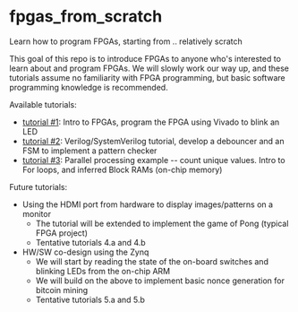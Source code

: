 # fpgas_from_scratch
Learn how to program FPGAs, starting from .. relatively scratch

This goal of this repo is to introduce FPGAs to anyone who's interested to learn about and program FPGAs.
We will slowly work our way up, and these tutorials assume no familiarity with FPGA programming, but basic software programming knowledge is recommended.

Available tutorials:
- [tutorial #1](https://github.com/sramxtr/fpgas_from_scratch/tree/main/tutorials/tutorial_1_intro_and_blink_led): Intro to FPGAs, program the FPGA using Vivado to blink an LED
- [tutorial #2](https://github.com/sramxtr/fpgas_from_scratch/tree/main/tutorials/tutorial_2_fsm_and_sim): Verilog/SystemVerilog tutorial, develop a debouncer and an FSM to implement a pattern checker
- [tutorial #3](https://github.com/sramxtr/fpgas_from_scratch/tree/main/tutorials/tutorial_3_forloops_and_inferred_bram): Parallel processing example -- count unique values. Intro to For loops, and inferred Block RAMs (on-chip memory)

Future tutorials:
- Using the HDMI port from hardware to display images/patterns on a monitor
  - The tutorial will be extended to implement the game of Pong (typical FPGA project)
  - Tentative tutorials 4.a and 4.b
- HW/SW co-design using the Zynq
  - We will start by reading the state of the on-board switches and blinking LEDs from the on-chip ARM
  - We will build on the above to implement basic nonce generation for bitcoin mining
  - Tentative tutorials 5.a and 5.b
